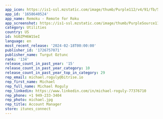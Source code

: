 ```yaml
---
app_icon: https://is1-ssl.mzstatic.com/image/thumb/Purple112/v4/91/fb/53/91fb53e4-da9a-d7e9-7359-4e784f70a481/AppIcon-0-0-1x_U007ephone-0-0-85-220.png/1024x1024bb.png
app_id: '1658640524'
app_name: Remoku - Remote for Roku
app_screenshot: https://is1-ssl.mzstatic.com/image/thumb/PurpleSource113/v4/43/6a/cc/436accc7-25f8-35cf-b179-b4b9aee06d04/9d54cdfa-23d5-437f-8b6d-d63f6388bbb0_IOS_01.jpg/1242x2688bb.png
category: Utilities
country: US
id: hG0ZPH6W1SeI
language: en
most_recent_release: '2024-02-18T00:00:00'
publisher_id: '1726757071'
publisher_name: Turgut Oztunc
rank: '134'
release_count_in_past_year: '15'
release_count_in_past_year_category: 10
release_count_in_past_year_top_in_category: 29
rep_email: michael.roguly@bitrise.io
rep_first_name: Michael
rep_full_name: Michael Roguly
rep_linkedin: https://www.linkedin.com/in/michael-roguly-77376710
rep_phone: +1 949-233-3404
rep_photo: michael.jpg
rep_title: Account Manager
store: itunes_connect
---
```


